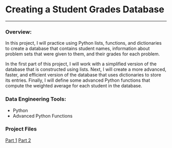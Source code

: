 # Creating a Student Grades Database
---
### Overview:
In this project, I will practice using Python lists, functions, and dictionaries to create a database that contains student names, information about problem sets that were given to them, and their grades for each problem.

In the first part of this project, I will work with a simplified version of the database that is constructed using lists. Next, I will create a more advanced, faster, and efficient version of the database that uses dictionaries to store its entries. Finally, I will define some advanced Python functions that compute the weighted average for each student in the database.

### Data Engineering Tools:
- Python
- Advanced Python Functions

### Project Files
[Part 1](Part_1/Project15.2.ipynb)
[Part 2](Part_2/Project15_3_2.ipynb)